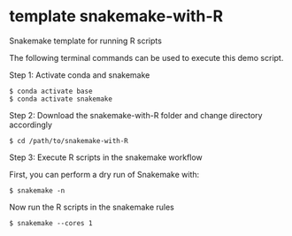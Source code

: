 # template snakemake-with-R
 Snakemake template for running R scripts

The following terminal commands can be used to execute this demo script. 

Step 1: Activate conda and snakemake

```{r eval=FALSE}
$ conda activate base
$ conda activate snakemake
```

Step 2: Download the snakemake-with-R folder and change directory accordingly

```{r eval=FALSE}
$ cd /path/to/snakemake-with-R
```

Step 3: Execute R scripts in the snakemake workflow

First, you can perform a dry run of Snakemake with:

```{r eval=FALSE}
$ snakemake -n
```

Now run the R scripts in the snakemake rules

```{r eval=FALSE}
$ snakemake --cores 1
```

